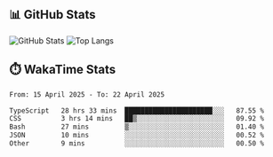 ## 📊 GitHub Stats
![GitHub Stats](https://github-readme-stats.vercel.app/api?username=fe-brweb&show_icons=true&theme=shades-of-purple)
![Top Langs](https://github-readme-stats.vercel.app/api/top-langs/?username=fe-brweb&layout=compact&theme=shades-of-purple)

## ⏱️ WakaTime Stats
<!--START_SECTION:waka-->

```txt
From: 15 April 2025 - To: 22 April 2025

TypeScript   28 hrs 33 mins  ██████████████████████░░░   87.55 %
CSS          3 hrs 14 mins   ██▒░░░░░░░░░░░░░░░░░░░░░░   09.92 %
Bash         27 mins         ▒░░░░░░░░░░░░░░░░░░░░░░░░   01.40 %
JSON         10 mins         ░░░░░░░░░░░░░░░░░░░░░░░░░   00.52 %
Other        9 mins          ░░░░░░░░░░░░░░░░░░░░░░░░░   00.50 %
```

<!--END_SECTION:waka-->
